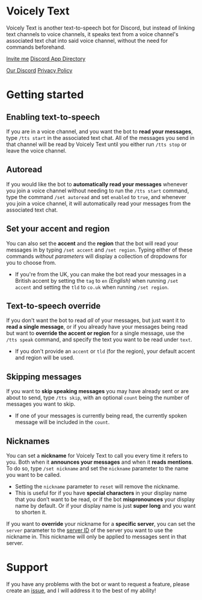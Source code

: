 # Voicely Text
Voicely Text is another text-to-speech bot for Discord, but instead of linking text channels to voice channels, it speaks text from a voice channel's associated text chat into said voice channel, without the need for commands beforehand.

[Invite me](https://discord.com/oauth2/authorize?client_id=1290741552158609419)
[Discord App Directory](https://discord.com/application-directory/1290741552158609419)

[Our Discord](https://discord.gg/cCCEk7BX4W)
[Privacy Policy](https://github.com/Erallie/voicely-text/blob/main/legal/privacy-policy.md)
# Getting started
## Enabling text-to-speech
If you are in a voice channel, and you want the bot to **read your messages**, type `/tts start` in the associated text chat. All of the messages you send in that channel will be read by Voicely Text until you either run `/tts stop` or leave the voice channel.
## Autoread
If you would like the bot to **automatically read your messages** whenever you join a voice channel without needing to run the `/tts start` command, type the command `/set autoread` and set `enabled` to `true`, and whenever you join a voice channel, it will automatically read your messages from the associated text chat.
## Set your accent and region
You can also set the **accent** and the **region** that the bot will read your messages in by typing `/set accent` and `/set region`. Typing either of these commands *without parameters* will display a collection of dropdowns for you to choose from.
- If you're from the UK, you can make the bot read your messages in a British accent by setting the `tag` to `en` *(English)* when running `/set accent` and setting the `tld` to `co.uk` when running `/set region`.
## Text-to-speech override
If you don't want the bot to read *all* of your messages, but just want it to **read a single message**, or if you already have your messages being read but want to **override the accent or region** for a single message, use the `/tts speak` command, and specify the text you want to be read under `text`.
- If you don't provide an `accent` or `tld` (for the region), your default accent and region will be used.
## Skipping messages
If you want to **skip speaking messages** you may have already sent or are about to send, type `/tts skip`, with an optional `count` being the number of messages you want to skip.
- If one of your messages is currently being read, the currently spoken message will be included in the `count`.
## Nicknames
You can set a **nickname** for Voicely Text to call you every time it refers to you. Both when it **announces your messages** and when it **reads mentions**. To do so, type `/set nickname` and set the `nickname` parameter to the name you want to be called.
- Setting the `nickname` parameter to `reset` will remove the nickname.
- This is useful for if you have **special characters** in your display name that you don’t want to be read, or if the bot **mispronounces** your display name by default. Or if your display name is just **super long** and you want to shorten it.

If you want to **override** your nickname for a **specific server**, you can set the `server` parameter to the [server ID](https://support.discord.com/hc/en-us/articles/206346498-Where-can-I-find-my-User-Server-Message-ID) of the server you want to use the nickname in. This nickname will only be applied to messages sent in that server.
# Support
If you have any problems with the bot or want to request a feature, please create an [issue](https://github.com/Erallie/voicely-text/issues), and I will address it to the best of my ability!